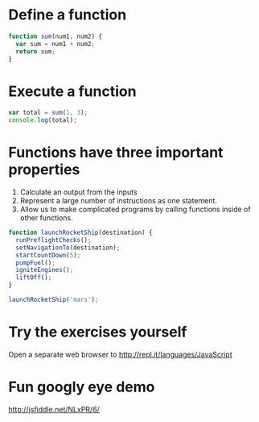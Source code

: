 # Define a function
```javascript
function sum(num1, num2) {
  var sum = num1 + num2;
  return sum;
}
```

# Execute a function
```javascript
var total = sum(1, 3);
console.log(total);
```

# Functions have three important properties
1. Calculate an output from the inputs
2. Represent a large number of instructions as one statement.
3. Allow us to make complicated programs by calling functions inside of other functions.

```javascript
function launchRocketShip(destination) {
  runPreflightChecks();
  setNavigationTo(destination);
  startCountDown(5);
  pumpFuel();
  igniteEngines();
  liftOff();
}

launchRocketShip('mars');
```

# Try the exercises yourself
Open a separate web browser to http://repl.it/languages/JavaScript

# Fun googly eye demo
http://jsfiddle.net/NLxPR/6/
